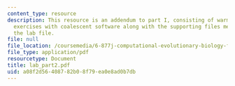 ```yaml
---
content_type: resource
description: This resource is an addendum to part I, consisting of warm-up computer
  exercises with coalescent software along with the supporting files mentioned in
  the lab file.
file: null
file_location: /coursemedia/6-877j-computational-evolutionary-biology-fall-2005/a08f2d56408782b08f79ea0e8ad0b7db_lab_part2.pdf
file_type: application/pdf
resourcetype: Document
title: lab_part2.pdf
uid: a08f2d56-4087-82b0-8f79-ea0e8ad0b7db
---
```

